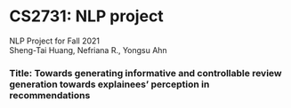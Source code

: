 # CS2731: NLP project
NLP Project for Fall 2021 \
Sheng-Tai Huang, Nefriana R., Yongsu Ahn

### Title: Towards generating informative and controllable review generation towards explainees’ perception in recommendations
